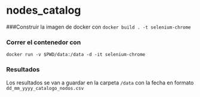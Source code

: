# nodes_catalog

###Construir la imagen de docker con 
`docker build . -t selenium-chrome`

### Correr el contenedor con 
`docker run -v $PWD/data:/data -d -it selenium-chrome`

### Resultados
Los resultados se van a guardar en la carpeta `/data` con la fecha en formato `dd_mm_yyyy_catalogo_nodos.csv`
